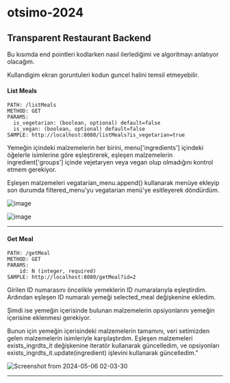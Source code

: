 # otsimo-2024
## Transparent Restaurant Backend

 Bu kısımda end pointleri kodlarken nasıl ilerlediğimi ve algoritmayı anlatıyor olacağım.

 Kullandigim ekran goruntuleri kodun guncel halini temsil etmeyebilir.

#### List Meals

```
PATH: /listMeals
METHOD: GET
PARAMS:
  is_vegetarian: (boolean, optional) default=false
  is_vegan: (boolean, optional) default=false
SAMPLE: http://localhost:8080/listMeals?is_vegetarian=true
```

Yemeğin içindeki malzemelerin her birini, menu['ingredients'] içindeki öğelerle isimlerine göre eşleştirerek, eşleşen malzemelerin ingredient['groups'] içinde vejetaryen veya vegan olup olmadığını kontrol etmem gerekiyor.

Eşleşen malzemeleri vegatarian_menu.append() kullanarak menüye ekleyip son durumda filtered_menu'yu vegatarian menü'ye esitleyerek döndürdüm.

![image](https://github.com/faruktinaz/otsimo-2024/assets/114104599/1d4ea13f-847c-4b2c-8dee-7c641f870f41)

![image](https://github.com/faruktinaz/otsimo-2024/assets/114104599/aed04629-1a32-48ec-bbe0-c75cf2ec7a5e)

---

#### Get Meal

```
PATH: /getMeal
METHOD: GET
PARAMS:
    id: N (integer, required)
SAMPLE: http://localhost:8080/getMeal?id=2
```

Girilen ID numarasını öncelikle yemeklerin ID numaralarıyla eşleştirdim. Ardından eşleşen ID numaralı yemeği selected_meal değişkenine ekledim.

Şimdi ise yemeğin içerisinde bulunan malzemelerin opsiyonlarını yemeğin içerisine eklenmesi gerekiyor.

Bunun için yemeğin içerisindeki malzemelerin tamamını, veri setimizden gelen malzemelerin isimleriyle karşılaştırdım. Eşleşen malzemeleri exists_ingrdts_it değişkenine iteratör kullanarak güncelledim, ve opsiyonları exists_ingrdts_it.update(ingredient) işlevini kullanarak güncelledim."

![Screenshot from 2024-05-06 02-03-30](https://github.com/faruktinaz/otsimo-2024/assets/114104599/6f10c008-9f47-4456-a629-cf3ce4015909)


---
